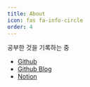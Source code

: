 ```yaml
---
title: About
icon: fas fa-info-circle
order: 4
---
```


공부한 것을 기록하는 중  
* [Github](https://github.com/coitloz88)
* [Github Blog](https://coitloz88.github.io/)
* [Notion](https://coitloz88.notion.site/)
